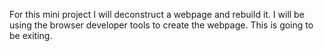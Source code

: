 For this mini project I will deconstruct a webpage and rebuild it.
I will be using the browser developer tools to create the webpage.
This is going to be exiting.